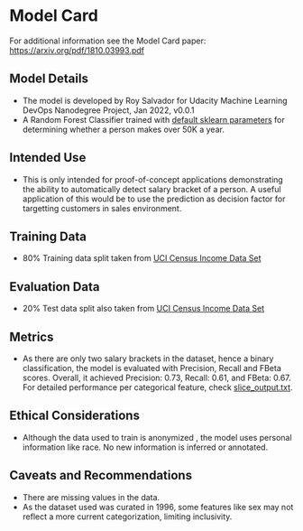 # Model Card

For additional information see the Model Card paper: https://arxiv.org/pdf/1810.03993.pdf

## Model Details
* The model is developed by Roy Salvador for Udacity Machine Learning DevOps Nanodegree Project, Jan 2022, v0.0.1 
* A Random Forest Classifier trained with [default sklearn parameters](https://scikit-learn.org/stable/modules/generated/sklearn.ensemble.RandomForestClassifier.html) for determining whether a person makes over 50K a year.

## Intended Use
* This is only intended for proof-of-concept applications demonstrating the ability to automatically detect salary bracket of a person. A useful application of this would be to use the prediction as decision factor for targetting customers in sales environment.

## Training Data
* 80% Training data split taken from [UCI Census Income Data Set](https://archive.ics.uci.edu/ml/datasets/census+income)

## Evaluation Data
* 20% Test data split also taken from [UCI Census Income Data Set](https://archive.ics.uci.edu/ml/datasets/census+income)

## Metrics
* As there are only two salary brackets in the dataset, hence a binary classification, the model is evaluated with Precision, Recall and FBeta scores. Overall, it achieved Precision: 0.73, Recall: 0.61, and FBeta: 0.67. For detailed performance per categorical feature, check [slice_output.txt](starter/slice_output.txt).

## Ethical Considerations
* Although the data used to train is anonymized , the model uses personal information like race. No new information is inferred or annotated.

## Caveats and Recommendations
* There are missing values in the data. 
* As the dataset used was curated in 1996, some features like sex may not reflect a more current categorization, limiting inclusivity. 
